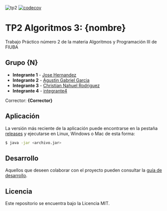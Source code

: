 ![tp2](https://github.com/christiangit-uba/algo3_tp2/actions/workflows/build.yml/badge.svg) [![codecov](https://codecov.io/gh/christiangit-uba/algo3_tp2/branch/master/graph/badge.svg)](https://codecov.io/gh/christiangit-uba/algo3_tp2)

# TP2 Algoritmos 3: {nombre} 

Trabajo Práctico número 2 de la materia Algoritmos y Programación III de FIUBA

## Grupo {N}

* **Integrante 1** - [Jose Hernandez](https://github.com/jghm96)
* **Integrante 2** - [Agustin Gabriel Garcia](https://github.com/agusgar409)
* **Integrante 3** - [Christian Nahuel Rodriguez](https://github.com/christiangit-uba)
* **Integrante 4** - [integrante4](https://github.com/integrante4)

Corrector: **{Corrector}**

## Aplicación

La versión más reciente de la aplicación puede encontrarse en la pestaña [releases](https://github.com/christiangit-uba/algo3_tp2/releases/latest) y ejecutarse en Linux, Windows o Mac de esta forma:

```bash
$ java -jar <archivo.jar>
```

## Desarrollo

Aquellos que deseen colaborar con el proyecto pueden consultar la [guía de desarrollo](./docs/Desarrollo.md).

## Licencia

Este repositorio se encuentra bajo la Licencia MIT.


